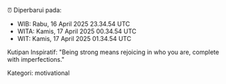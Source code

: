 ⏰ Diperbarui pada:
- WIB: Rabu, 16 April 2025 23.34.54 UTC
- WITA: Kamis, 17 April 2025 00.34.54 UTC
- WIT: Kamis, 17 April 2025 01.34.54 UTC

Kutipan Inspiratif:
"Being strong means rejoicing in who you are, complete with imperfections."


Kategori: motivational

